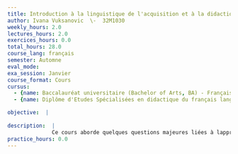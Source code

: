```yaml
---
title: Introduction à la linguistique de l'acquisition et à la didactique du FLE
author: Ivana Vuksanovic  \-  32M1030
weekly_hours: 2.0
lectures_hours: 2.0
exercices_hours: 0.0
total_hours: 28.0
course_lang: français
semester: Automne
eval_mode: 
exa_session: Janvier
course_format: Cours
cursus:
  - {name: Baccalauréat universitaire (Bachelor of Arts, BA) - Français langue étrangère, type: N/A, credits: \-}
  - {name: Diplôme d'Etudes Spécialisées en didactique du français langue étrangère, type: N/A, credits: \-}

objective:  |
            
description:  |
              Ce cours aborde quelques questions majeures liées à lapprentissage et à lenseignement des langues étrangères, en prenant appui sur lopposition souvent décrite entre grammaire et communication. Il présente les grands courants théoriques développés en linguistique appliquée et documente, à ce propos, les articulations entre les apports de la linguistique, de la psychologie et de la didactique. Il sarrête plus particulièrement sur les approches interactionnistes et détaille les mécanismes liés aux stratégies de résolution de problèmes de communication, aux procédures de correction et aux profils dapprenants. De nombreux exemples tirés dinteractions effectives en classe sont analysés à titre dillustration.
practice_hours: 0.0
---
```

